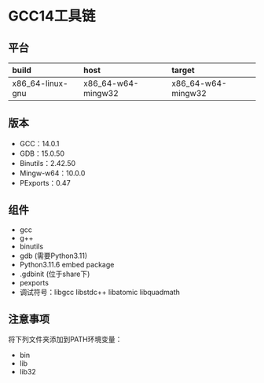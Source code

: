 # GCC14工具链

## 平台

| build            | host               | target             |
| :--------------- | :----------------- | :----------------- |
| x86_64-linux-gnu | x86_64-w64-mingw32 | x86_64-w64-mingw32 |

## 版本

- GCC：14.0.1
- GDB：15.0.50
- Binutils：2.42.50
- Mingw-w64：10.0.0
- PExports：0.47

## 组件

- gcc
- g++
- binutils
- gdb (需要Python3.11)
- Python3.11.6 embed package
- .gdbinit (位于share下)
- pexports
- 调试符号：libgcc libstdc++ libatomic libquadmath

## 注意事项

将下列文件夹添加到PATH环境变量：

- bin
- lib
- lib32
